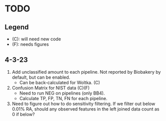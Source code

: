 # TODO
## Legend
- (C): will need new code
- (F): needs figures

## 4-3-23
1. Add unclassified amount to each pipeline. Not reported by Biobakery by default, but can be enabled.
    - Can be back-calculated for Woltka. (C)
2. Confusion Matrix for NIST data (C)(F)
    - Need to run NEG on pipelines (only BB4).
    - Calculate TP, FP, TN, FN for each pipeline.
3. Need to figure out how to do sensitivity filtering. If we filter out below 0.01% RA, should any observed features in the left joined data count as 0 if below?